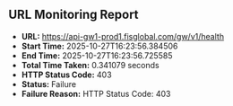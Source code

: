 ## URL Monitoring Report

- **URL:** https://api-gw1-prod1.fisglobal.com/gw/v1/health
- **Start Time:** 2025-10-27T16:23:56.384506
- **End Time:** 2025-10-27T16:23:56.725585
- **Total Time Taken:** 0.341079 seconds
- **HTTP Status Code:** 403
- **Status:** Failure
- **Failure Reason:** HTTP Status Code: 403
